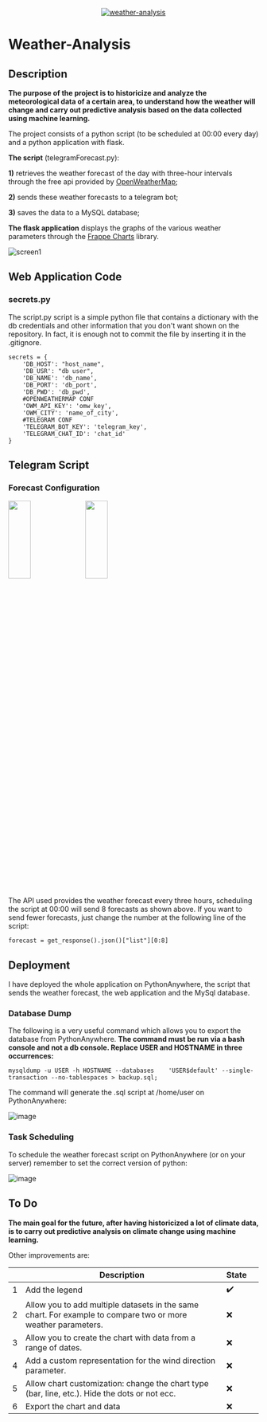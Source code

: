 <p align="center">
<a href="https://www.flaticon.com/free-icons/graph" target="_blank" >
<img src="https://user-images.githubusercontent.com/63566699/151661097-ce9b885f-ca37-4c38-a435-dc8033e624b6.png" alt="weather-analysis" />
</a>
</p>

# Weather-Analysis

## Description

**The purpose of the project is to historicize and analyze the meteorological data of a certain area, to understand how the weather will change and carry out predictive analysis based on the data collected using machine learning.**

The project consists of a python script (to be scheduled at 00:00 every day) and a python application with flask. 

**The script** (telegramForecast.py):

**1)**  retrieves the weather forecast of the day with three-hour intervals through the free api provided by [OpenWeatherMap](https://openweathermap.org/);

**2)**  sends these weather forecasts to a telegram bot;

**3)**  saves the data to a MySQL database;

**The flask application** displays the graphs of the various weather parameters through the [Frappe Charts](https://github.com/frappe/charts) library.

![screen1](https://user-images.githubusercontent.com/63566699/151639990-978bc146-a3b0-4635-a29f-c4f5809293ac.png)

## Web Application Code

### secrets.py

The script.py script is a simple python file that contains a dictionary with the db credentials and other information that you don't want shown on the repository. In fact, it is enough not to commit the file by inserting it in the .gitignore.

```{python}
secrets = {
    'DB_HOST': "host_name",
    'DB_USR': "db user",
    'DB_NAME': 'db_name',
    'DB_PORT': 'db_port',
    'DB_PWD': 'db_pwd',
    #OPENWEATHERMAP CONF
    'OWM_API_KEY': 'omw_key',
    'OWM_CITY': 'name_of_city',
    #TELEGRAM CONF
    'TELEGRAM_BOT_KEY': 'telegram_key',
    'TELEGRAM_CHAT_ID': 'chat_id'
}
```
## Telegram Script

### Forecast Configuration

<img style="width:30%; height:20%;" src="https://user-images.githubusercontent.com/63566699/151667607-5f80e18b-edbc-4544-8fa0-af3a410f8b28.jpg">
<img style="width:30%; height:20%;" src="https://user-images.githubusercontent.com/63566699/151667541-aab00f9b-2b03-41d6-a6de-2bf91430006c.jpg">

The API used provides the weather forecast every three hours, scheduling the script at 00:00 will send 8 forecasts as shown above. If you want to send fewer forecasts, just change the number at the following line of the script:

```{python}
forecast = get_response().json()["list"][0:8]
```
## Deployment

I have deployed the whole application on PythonAnywhere, the script that sends the weather forecast, the web application and the MySql database.

### Database Dump

The following is a very useful command which allows you to export the database from PythonAnywhere. **The command must be run via a bash console and not a db console. Replace USER and HOSTNAME in three occurrences:**

```{bash}
mysqldump -u USER -h HOSTNAME --databases    'USER$default' --single-transaction --no-tablespaces > backup.sql;
```
The command will generate the .sql script at /home/user on PythonAnywhere:

![image](https://user-images.githubusercontent.com/63566699/151668840-244b22db-dc86-412e-a88d-140bf449e64b.png)

### Task Scheduling

To schedule the weather forecast script on PythonAnywhere (or on your server) remember to set the correct version of python:

![image](https://user-images.githubusercontent.com/63566699/151678490-8c98ef27-2706-4bd7-b17b-01dd7d7ad2bd.png)

## To Do

**The main goal for the future, after having historicized a lot of climate data, is to carry out predictive analysis on climate change using machine learning.**

Other improvements are:

|   |Description|State|   |
|---|---|---|---|
|1|Add the legend|✔️|   |
|2|Allow you to add multiple datasets in the same chart. For example to compare two or more weather parameters.|❌|   |
|3|Allow you to create the chart with data from a range of dates.|❌|   |
|4|Add a custom representation for the wind direction parameter.|❌|    |
|5|Allow chart customization: change the chart type (bar, line, etc.). Hide the dots or not ecc.|❌|  |
|6|Export the chart and data|❌|  |
